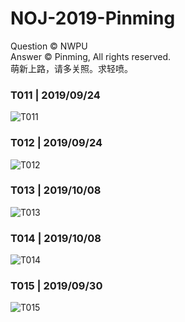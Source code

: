 # NOJ-2019-Pinming
Question © NWPU   
Answer © Pinming, All rights reserved.    
萌新上路，请多关照。求轻喷。   

### **T011** | 2019/09/24   
![T011](http://tva1.sinaimg.cn/large/007X8olVly1g7qw72y52pj31cw0u0jw7.jpg)
### **T012** | 2019/09/24   
![T012](http://tva1.sinaimg.cn/large/007X8olVly1g7qw73afipj31eb0u0775.jpg)
### **T013** | 2019/10/08  
![T013](http://tva1.sinaimg.cn/large/007X8olVly1g7qw73oq9rj31ks0u00w9.jpg)
### **T014** | 2019/10/08   
![T014](http://tva1.sinaimg.cn/large/007X8olVly1g7qw748kj9j31gu0u077i.jpg)
### **T015** | 2019/09/30   
![T015](http://tva1.sinaimg.cn/large/007X8olVly1g7qw74rx8jj31ku0tw0yh.jpg)
